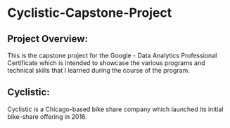 # Cyclistic-Capstone-Project
## Project Overview:
This is the capstone project for the Google - Data Analytics Professional Certificate which is intended to showcase the various programs and technical skills 
that I learned during the course of the program. 

## Cyclistic: 
Cyclistic is a Chicago-based bike share company which launched its initial bike-share offering in 2016.



